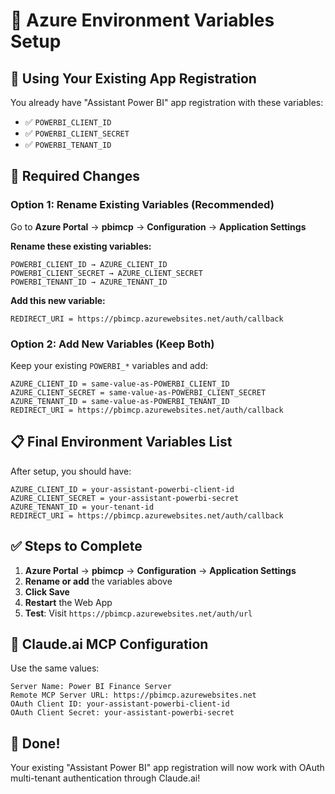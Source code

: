 # 🔧 Azure Environment Variables Setup

## 🎯 Using Your Existing App Registration

You already have "Assistant Power BI" app registration with these variables:
- ✅ `POWERBI_CLIENT_ID`
- ✅ `POWERBI_CLIENT_SECRET` 
- ✅ `POWERBI_TENANT_ID`

## 🔄 Required Changes

### Option 1: Rename Existing Variables (Recommended)
Go to **Azure Portal** → **pbimcp** → **Configuration** → **Application Settings**

**Rename these existing variables:**
```
POWERBI_CLIENT_ID → AZURE_CLIENT_ID
POWERBI_CLIENT_SECRET → AZURE_CLIENT_SECRET  
POWERBI_TENANT_ID → AZURE_TENANT_ID
```

**Add this new variable:**
```
REDIRECT_URI = https://pbimcp.azurewebsites.net/auth/callback
```

### Option 2: Add New Variables (Keep Both)
Keep your existing `POWERBI_*` variables and add:
```
AZURE_CLIENT_ID = same-value-as-POWERBI_CLIENT_ID
AZURE_CLIENT_SECRET = same-value-as-POWERBI_CLIENT_SECRET
AZURE_TENANT_ID = same-value-as-POWERBI_TENANT_ID
REDIRECT_URI = https://pbimcp.azurewebsites.net/auth/callback
```

## 📋 Final Environment Variables List

After setup, you should have:
```
AZURE_CLIENT_ID = your-assistant-powerbi-client-id
AZURE_CLIENT_SECRET = your-assistant-powerbi-secret
AZURE_TENANT_ID = your-tenant-id
REDIRECT_URI = https://pbimcp.azurewebsites.net/auth/callback
```

## ✅ Steps to Complete

1. **Azure Portal** → **pbimcp** → **Configuration** → **Application Settings**
2. **Rename or add** the variables above
3. **Click Save**
4. **Restart** the Web App
5. **Test**: Visit `https://pbimcp.azurewebsites.net/auth/url`

## 🔗 Claude.ai MCP Configuration

Use the same values:
```
Server Name: Power BI Finance Server
Remote MCP Server URL: https://pbimcp.azurewebsites.net
OAuth Client ID: your-assistant-powerbi-client-id
OAuth Client Secret: your-assistant-powerbi-secret
```

## 🎉 Done!

Your existing "Assistant Power BI" app registration will now work with OAuth multi-tenant authentication through Claude.ai!